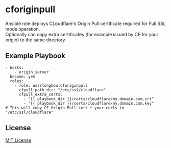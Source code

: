 cforiginpull
============

Ansible role deploys CLoudflare's Origin Pull certificate required for Full SSL mode operation.  
Optionally can copy extra certificates (for example issued by CF for your origin) to the same directory

Example Playbook
----------------

```
- hosts:
    - origin_server
  become: yes
  roles:
    - role: ussrlongbow.cforiginpull
      cfpull_path_dir: "/etc/ssl/cloudflare"
      cfpull_extra_certs:
        - "{{ playbook_dir }}/certs/cloudflare/my.domain.com.crt"
        - "{{ playbook_dir }}/certs/cloudflare/my.domain.com.key"
# This will copy CF Origin Pull cert + your certs to "/etc/ssl/cloudflare"
```

License
-------

[MIT License](./LICENSE)
